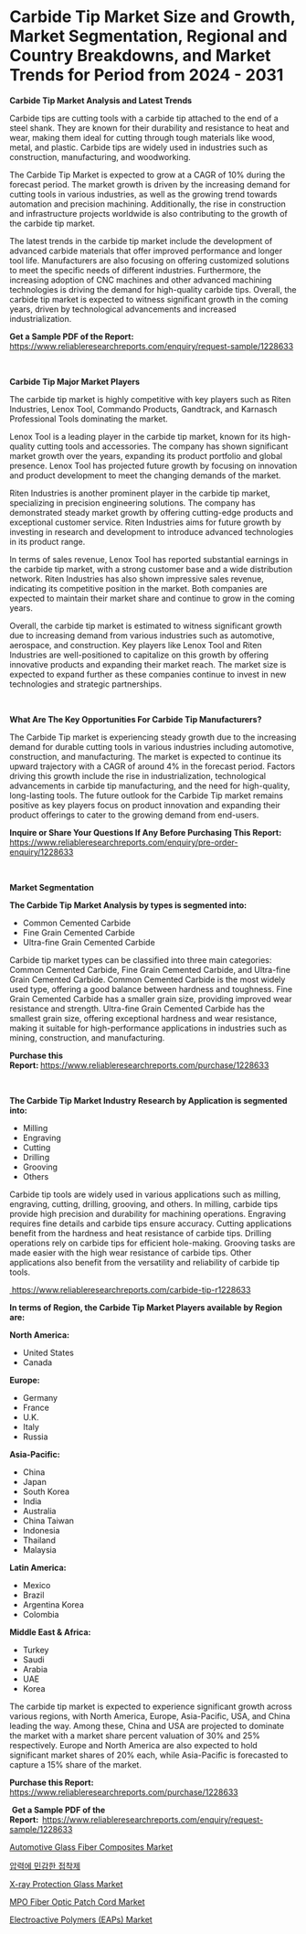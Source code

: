 <p><h1>Carbide Tip Market Size and Growth, Market Segmentation, Regional and Country Breakdowns, and Market Trends for Period from 2024 -  2031</h1></p><p><strong>Carbide Tip Market Analysis and Latest Trends</strong></p>
<p><p>Carbide tips are cutting tools with a carbide tip attached to the end of a steel shank. They are known for their durability and resistance to heat and wear, making them ideal for cutting through tough materials like wood, metal, and plastic. Carbide tips are widely used in industries such as construction, manufacturing, and woodworking.</p><p>The Carbide Tip Market is expected to grow at a CAGR of 10% during the forecast period. The market growth is driven by the increasing demand for cutting tools in various industries, as well as the growing trend towards automation and precision machining. Additionally, the rise in construction and infrastructure projects worldwide is also contributing to the growth of the carbide tip market.</p><p>The latest trends in the carbide tip market include the development of advanced carbide materials that offer improved performance and longer tool life. Manufacturers are also focusing on offering customized solutions to meet the specific needs of different industries. Furthermore, the increasing adoption of CNC machines and other advanced machining technologies is driving the demand for high-quality carbide tips. Overall, the carbide tip market is expected to witness significant growth in the coming years, driven by technological advancements and increased industrialization.</p></p>
<p><strong>Get a Sample PDF of the Report:&nbsp;</strong> <a href="https://www.reliableresearchreports.com/enquiry/request-sample/1228633">https://www.reliableresearchreports.com/enquiry/request-sample/1228633</a></p>
<p>&nbsp;</p>
<p><strong>Carbide Tip Major Market Players</strong></p>
<p><p>The carbide tip market is highly competitive with key players such as Riten Industries, Lenox Tool, Commando Products, Gandtrack, and Karnasch Professional Tools dominating the market.</p><p>Lenox Tool is a leading player in the carbide tip market, known for its high-quality cutting tools and accessories. The company has shown significant market growth over the years, expanding its product portfolio and global presence. Lenox Tool has projected future growth by focusing on innovation and product development to meet the changing demands of the market.</p><p>Riten Industries is another prominent player in the carbide tip market, specializing in precision engineering solutions. The company has demonstrated steady market growth by offering cutting-edge products and exceptional customer service. Riten Industries aims for future growth by investing in research and development to introduce advanced technologies in its product range.</p><p>In terms of sales revenue, Lenox Tool has reported substantial earnings in the carbide tip market, with a strong customer base and a wide distribution network. Riten Industries has also shown impressive sales revenue, indicating its competitive position in the market. Both companies are expected to maintain their market share and continue to grow in the coming years.</p><p>Overall, the carbide tip market is estimated to witness significant growth due to increasing demand from various industries such as automotive, aerospace, and construction. Key players like Lenox Tool and Riten Industries are well-positioned to capitalize on this growth by offering innovative products and expanding their market reach. The market size is expected to expand further as these companies continue to invest in new technologies and strategic partnerships.</p></p>
<p>&nbsp;</p>
<p><strong>What Are The Key Opportunities For Carbide Tip Manufacturers?</strong></p>
<p><p>The Carbide Tip market is experiencing steady growth due to the increasing demand for durable cutting tools in various industries including automotive, construction, and manufacturing. The market is expected to continue its upward trajectory with a CAGR of around 4% in the forecast period. Factors driving this growth include the rise in industrialization, technological advancements in carbide tip manufacturing, and the need for high-quality, long-lasting tools. The future outlook for the Carbide Tip market remains positive as key players focus on product innovation and expanding their product offerings to cater to the growing demand from end-users.</p></p>
<p><strong>Inquire or Share Your Questions If Any Before Purchasing This Report:</strong> <a href="https://www.reliableresearchreports.com/enquiry/pre-order-enquiry/1228633">https://www.reliableresearchreports.com/enquiry/pre-order-enquiry/1228633</a></p>
<p>&nbsp;</p>
<p><strong>Market Segmentation</strong></p>
<p><strong>The Carbide Tip Market Analysis by types is segmented into:</strong></p>
<p><ul><li>Common Cemented Carbide</li><li>Fine Grain Cemented Carbide</li><li>Ultra-fine Grain Cemented Carbide</li></ul></p>
<p><p>Carbide tip market types can be classified into three main categories: Common Cemented Carbide, Fine Grain Cemented Carbide, and Ultra-fine Grain Cemented Carbide. Common Cemented Carbide is the most widely used type, offering a good balance between hardness and toughness. Fine Grain Cemented Carbide has a smaller grain size, providing improved wear resistance and strength. Ultra-fine Grain Cemented Carbide has the smallest grain size, offering exceptional hardness and wear resistance, making it suitable for high-performance applications in industries such as mining, construction, and manufacturing.</p></p>
<p><strong>Purchase this Report:&nbsp;</strong><a href="https://www.reliableresearchreports.com/purchase/1228633">https://www.reliableresearchreports.com/purchase/1228633</a></p>
<p>&nbsp;</p>
<p><strong>The Carbide Tip Market Industry Research by Application is segmented into:</strong></p>
<p><ul><li>Milling</li><li>Engraving</li><li>Cutting</li><li>Drilling</li><li>Grooving</li><li>Others</li></ul></p>
<p><p>Carbide tip tools are widely used in various applications such as milling, engraving, cutting, drilling, grooving, and others. In milling, carbide tips provide high precision and durability for machining operations. Engraving requires fine details and carbide tips ensure accuracy. Cutting applications benefit from the hardness and heat resistance of carbide tips. Drilling operations rely on carbide tips for efficient hole-making. Grooving tasks are made easier with the high wear resistance of carbide tips. Other applications also benefit from the versatility and reliability of carbide tip tools.</p></p>
<p><a href="https://www.reliableresearchreports.com/carbide-tip-r1228633">&nbsp;https://www.reliableresearchreports.com/carbide-tip-r1228633</a></p>
<p><strong>In terms of Region, the Carbide Tip Market Players available by Region are:</strong></p>
<p>
    <p> <strong> North America: </strong>
        <ul>
            <li>United States</li>
            <li>Canada</li>
        </ul>
        </p> 
    <p> <strong> Europe: </strong>
        <ul>
            <li>Germany</li>
            <li>France</li>
            <li>U.K.</li>
            <li>Italy</li>
            <li>Russia</li>
        </ul>
        </p> 
    <p> <strong> Asia-Pacific: </strong>
        <ul>
            <li>China</li>
            <li>Japan</li>
            <li>South Korea</li>
            <li>India</li>
            <li>Australia</li>
            <li>China Taiwan</li>
            <li>Indonesia</li>
            <li>Thailand</li>
            <li>Malaysia</li>
        </ul>
        </p> 
    <p> <strong> Latin America: </strong>
        <ul>
            <li>Mexico</li>
            <li>Brazil</li>
            <li>Argentina Korea</li>
            <li>Colombia</li>
        </ul>
        </p> 
    <p> <strong> Middle East & Africa: </strong>
        <ul>
            <li>Turkey</li>
            <li>Saudi</li>
            <li>Arabia</li>
            <li>UAE</li>
            <li>Korea</li>
        </ul>
    </p>
    </p>
<p><p>The carbide tip market is expected to experience significant growth across various regions, with North America, Europe, Asia-Pacific, USA, and China leading the way. Among these, China and USA are projected to dominate the market with a market share percent valuation of 30% and 25% respectively. Europe and North America are also expected to hold significant market shares of 20% each, while Asia-Pacific is forecasted to capture a 15% share of the market.</p></p>
<p><strong>Purchase this Report: </strong><a href="https://www.reliableresearchreports.com/purchase/1228633">https://www.reliableresearchreports.com/purchase/1228633</a></p>
<p>&nbsp;<strong>Get a Sample PDF of the Report:&nbsp;&nbsp;</strong><a href="https://www.reliableresearchreports.com/enquiry/request-sample/1228633">https://www.reliableresearchreports.com/enquiry/request-sample/1228633</a></p>
<p><strong></strong></p>
<p><p><a href="https://www.linkedin.com/pulse/analyzing-automotive-glass-fiber-composites-market-dynamics-growth-c6exe?trackingId=TdxkdM59Qw%2B3BRKAsYiK6w%3D%3D">Automotive Glass Fiber Composites Market</a></p><p><a href="https://medium.com/@percyhagernes9778/2024%EB%85%84%EB%B6%80%ED%84%B0-2031%EB%85%84%EA%B9%8C%EC%A7%80-4-4-%EC%9D%98-%EC%97%B0%ED%8F%89%EA%B7%A0-%EC%84%B1%EC%9E%A5%EB%A5%A0%EB%A1%9C-%ED%99%95%EB%8C%80%EB%90%98%EB%8A%94-%EC%95%95%EB%A0%A5-%EB%AF%BC%EA%B0%90-%EC%A0%91%EC%B0%A9%EC%A0%9C-%EC%8B%9C%EC%9E%A5-%EA%B7%9C%EB%AA%A8%EC%97%90-%EB%8C%80%ED%95%9C-%ED%86%B5%EC%B0%B0%EB%A0%A5-4aac19b80116">압력에 민감한 접착제</a></p><p><a href="https://medium.com/@brendamoreno1988/global-x-ray-protection-glass-market-size-and-market-trends-analysis-by-regional-outlook-b5d808a2172f">X-ray Protection Glass Market</a></p><p><a href="https://github.com/RickHolmes3/Market-Research-Report-List-6/blob/main/mpo-fiber-optic-patch-cord-market.md">MPO Fiber Optic Patch Cord Market</a></p><p><a href="https://medium.com/@sarahhopkins94/global-electroactive-polymers-eaps-market-share-and-growth-opportunities-and-market-size-growing-00abb3e22c53">Electroactive Polymers (EAPs) Market</a></p></p>